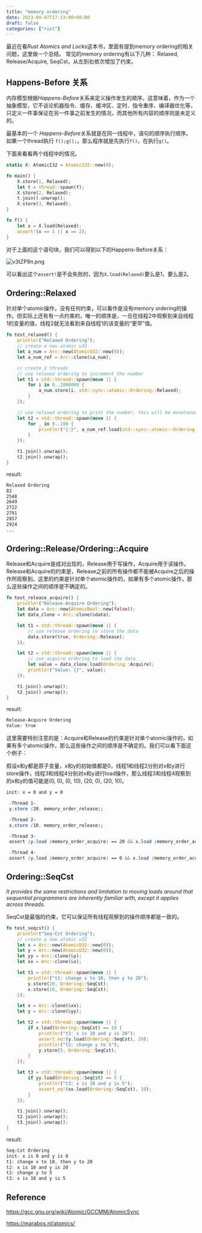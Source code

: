 ```yaml
---
title: "memory ordering"
date: 2023-09-07T17:33:00+08:00
draft: false
categories: ["rust"]
---
```


最近在看*Rust Atomics and Locks*这本书，里面有提到memory ordering的相关问题，这里做一个总结。
常见的memory ordering有以下几种：
Relaxed, Release/Acquire, SeqCst，从左到右依次增加了约束。

## Happens-Before 关系
内存模型根据*Happens-Before*关系来定义操作发生的顺序。这意味着，作为一个抽象模型，它不谈论机器指令、缓存、缓冲区、定时、指令重序、编译器优化等，只定义一件事保证在另一件事之前发生的情况，而其他所有内容的顺序则是未定义的。

最基本的一个 *Happens-Before*关系就是在同一线程中，语句的顺序执行顺序。如果一个thread执行
`f();g();`，那么程序就是先执行`f()`，在执行`g()`。

下面来看看两个线程中的情况。
```rust
static X: AtomicI32 = AtomicI32::new(0);

fn main() {
    X.store(1, Relaxed);
    let t = thread::spawn(f);
    X.store(2, Relaxed);
    t.join().unwrap();
    X.store(3, Relaxed);
}

fn f() {
    let x = X.load(Relaxed);
    assert!(x == 1 || x == 2);
}
```
对于上面的这个语句块，我们可以得到以下的Happens-Before关系：

![v3tZP9n.png](https://i.imgur.com/v3tZP9n.png)

可以看出这个`assert!`是不会失败的，因为`X.load(Relaxed)`要么是1，要么是2。

## Ordering::Relaxed
针对单个atomic操作，没有任何约束，可以看作是没有memory ordering的操作。但实际上还有有一点约束的，唯一的顺序是，一旦在线程2中观察到来自线程1的变量的值，线程2就无法看到来自线程1的该变量的“更早”值。

```rust
fn test_relaxed() {
    println!("Relaxed Ordering");
    // create a new atomic u32
    let a_num = Arc::new(AtomicU32::new(0));
    let a_num_ref = Arc::clone(&a_num);

    // create 2 threads
    // use relaxed ordering to increment the number
    let t1 = std::thread::spawn(move || {
        for i in 0..1000000 {
            a_num.store(i, std::sync::atomic::Ordering::Relaxed);
        }
    });

    // use relaxed ordering to print the number, this will be monotonous increment
    let t2 = std::thread::spawn(move || {
        for _ in 0..100 {
            println!("{:}", a_num_ref.load(std::sync::atomic::Ordering::Relaxed))
        }
    });

    t1.join().unwrap();
    t2.join().unwrap();
}
```
result:
```css
Relaxed Ordering
82
2548
2649
2722
2791
2857
2924
...
```


## Ordering::Release/Ordering::Acquire

Release和Acquire是成对出现的，Release用于写操作，Acquire用于读操作。Release和Acquire的约束是，Release之前的所有操作都不能被Acquire之后的操作所观察到。这里的约束是针对单个atomic操作的，如果有多个atomic操作，那么这些操作之间的顺序是不确定的。

```rust
fn test_release_acquire() {
    println!("Release-Acquire Ordering");
    let data = Arc::new(AtomicBool::new(false));
    let data_clone = Arc::clone(&data);

    let t1 = std::thread::spawn(move || {
        // use release ordering to store the data
        data.store(true, Ordering::Release);
    });

    let t2 = std::thread::spawn(move || {
        // use acquire ordering to load the data
        let value = data_clone.load(Ordering::Acquire);
        println!("Value: {}", value);
    });

    t1.join().unwrap();
    t2.join().unwrap();
}
```
result:
```css
Release-Acquire Ordering
Value: true
```
这里需要特别注意的是：Acquire和Release的约束是针对单个atomic操作的，如果有多个atomic操作，那么这些操作之间的顺序是不确定的。我们可以看下面这个例子：

假设x和y都是原子变量，x和y的初始值都是0，线程1和线程2分别对x和y进行store操作，线程3和线程4分别对x和y进行load操作，那么线程3和线程4观察到的x和y的值可能是(0, 0), (0, 10), (20, 0), (20, 10)。
```css
init: x = 0 and y = 0

 -Thread 1-
 y.store (20, memory_order_release);

 -Thread 2-
 x.store (10, memory_order_release);

 -Thread 3-
 assert (y.load (memory_order_acquire) == 20 && x.load (memory_order_acquire) == 0)

 -Thread 4-
 assert (y.load (memory_order_acquire) == 0 && x.load (memory_order_acquire) == 10)
```
## Ordering::SeqCst

*It provides the same restrictions and limitation to moving loads around that sequential programmers are inherently familiar with, except it applies across threads.*

SeqCst是最强的约束，它可以保证所有线程观察到的操作顺序都是一致的。



```rust
fn test_seqcst() {
    println!("Seq-Cst Ordering");
    // create a new atomic u32
    let x = Arc::new(AtomicU32::new(0));
    let y = Arc::new(AtomicU32::new(0));
    let yy = Arc::clone(&y);
    let xx = Arc::clone(&x);

    let t1 = std::thread::spawn(move || {
        println!("t1: change x to 10, then y to 20");
        y.store(20, Ordering::SeqCst);
        x.store(10, Ordering::SeqCst);
    });

    let x = Arc::clone(&xx);
    let y = Arc::clone(&yy);

    let t2 = std::thread::spawn(move || {
        if x.load(Ordering::SeqCst) == 10 {
            println!("t2: x is 10 and y is 20");
            assert_eq!(y.load(Ordering::SeqCst), 20);
            println!("t2: change y to 5");
            y.store(5, Ordering::SeqCst);
        }
    });

    let t3 = std::thread::spawn(move || {
        if yy.load(Ordering::SeqCst) == 5 {
            println!("t3: x is 10 and y is 5");
            assert_eq!(xx.load(Ordering::SeqCst), 10);
        }
    });

    t1.join().unwrap();
    t2.join().unwrap();
    t3.join().unwrap();
}
```
result:
```css
Seq-Cst Ordering
init: x is 0 and y is 0
t1: change x to 10, then y to 20
t2: x is 10 and y is 20
t2: change y to 5
t3: x is 10 and y is 5
```

## Reference

https://gcc.gnu.org/wiki/Atomic/GCCMM/AtomicSync

https://marabos.nl/atomics/